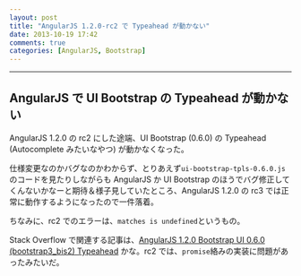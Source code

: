 ```yaml
---
layout: post
title: "AngularJS 1.2.0-rc2 で Typeahead が動かない"
date: 2013-10-19 17:42
comments: true
categories: [AngularJS, Bootstrap]
---
```

---
## AngularJS で UI Bootstrap の Typeahead が動かない

AngularJS 1.2.0 の rc2 にした途端、UI Bootstrap (0.6.0) の Typeahead (Autocomplete みたいなやつ) が動かなくなった。

仕様変更なのかバグなのかわからず、とりあえず`ui-bootstrap-tpls-0.6.0.js`のコードを見たりしながらも AngularJS か UI Bootstrap のほうでバグ修正してくんないかなーと期待＆様子見していたところ、AngularJS 1.2.0 の rc3 では正常に動作するようになったので一件落着。

ちなみに、rc2 でのエラーは、`matches is undefined`というもの。

Stack Overflow で関連する記事は、[AngularJS 1.2.0 Bootstrap UI 0.6.0 (bootstrap3_bis2) Typeahead](http://stackoverflow.com/questions/18764023/angularjs-1-2-0-bootstrap-ui-0-6-0-bootstrap3-bis2-typeahead/19377002#19377002) かな。rc2 では、`promise`絡みの実装に問題があったみたいだ。
